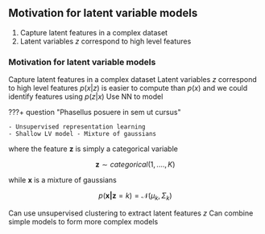 ## Motivation for latent variable models ##

1. Capture latent features in a complex dataset
2. Latent variables $z$ correspond to high level features
### Motivation for latent variable models ###

Capture latent features in a complex dataset
Latent variables $z$ correspond to high level features
$p(x | z)$ is easier to compute than $p(x)$ and we could identify features using $p(z|x)$
Use NN to model 

???+ question "Phasellus posuere in sem ut cursus"

    - Unsupervised representation learning
    - Shallow LV model - Mixture of gaussians

where the feature $\mathbf{z}$ is simply a categorical variable 

$$
\mathbf{z} \sim categorical(1, ...., K)
$$

while $\mathbf{x}$ is a mixture of gaussians

$$
p(\mathbf{x | z} = k) = \mathcal{N}(\mu_k, \Sigma_k)
$$

Can use unsupervised clustering to extract latent features $z$
Can combine simple models to form more complex models

